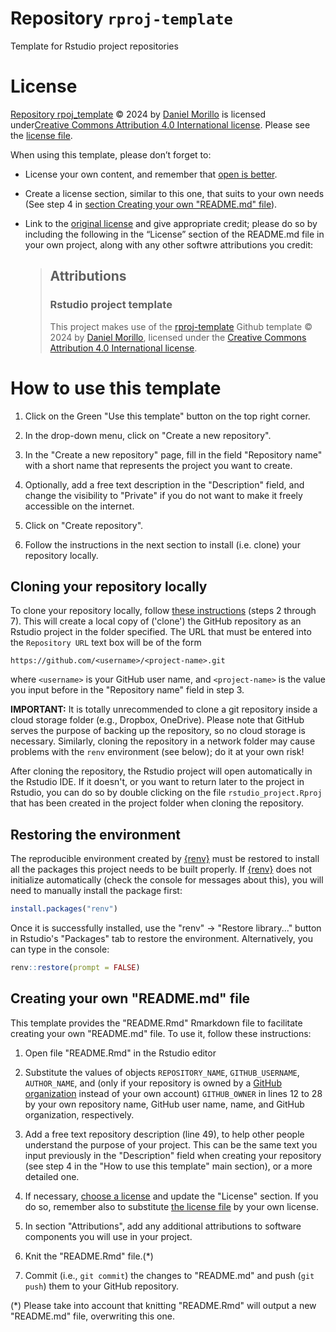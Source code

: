 # Repository `rproj-template`

Template for Rstudio project repositories

# License

[Repository rpoj_template](https://github.com/DaniMori/rproj-template) © 2024 by
[Daniel Morillo](https://github.com/DaniMori) is licensed under[Creative Commons
Attribution 4.0 International
license](https://creativecommons.org/licenses/by/4.0/). Please see the [license
file](LICENSE.md).

When using this template, please don’t forget to:

-   License your own content, and remember that [open is
    better](https://choosealicense.com/).

-   Create a license section, similar to this one, that suits to your own needs
    (See step 4 in [section Creating your own "README.md"
    file](#creating-your-own-readmemd-file)).

-   Link to the [original license](https://creativecommons.org/licenses/by/4.0/)
    and give appropriate credit; please do so by including the following in the
    “License” section of the README.md file in your own project, along with any
    other softwre attributions you credit:

    > ## Attributions
    >
    > ### Rstudio project template
    >
    > This project makes use of the
    > [rproj-template](https://github.com/DaniMori/rproj-template) Github
    > template © 2024 by [Daniel Morillo](https://github.com/DaniMori), licensed
    > under the [Creative Commons Attribution 4.0 International
    > license](https://creativecommons.org/licenses/by/4.0/).

# How to use this template

1.  Click on the Green "Use this template" button on the top right corner.

2.  In the drop-down menu, click on "Create a new repository".

3.  In the "Create a new repository" page, fill in the field "Repository name"
    with a short name that represents the project you want to create.

4.  Optionally, add a free text description in the "Description" field, and
    change the visibility to "Private" if you do not want to make it freely
    accessible on the internet.

5.  Click on "Create repository".

6.  Follow the instructions in the next section to install (i.e. clone) your
    repository locally.

## Cloning your repository locally

To clone your repository locally, follow [these
instructions](https://book.cds101.com/using-rstudio-server-to-clone-a-github-repo-as-a-new-project.html#step---2)
(steps 2 through 7). This will create a local copy of ('clone') the GitHub
repository as an Rstudio project in the folder specified. The URL that must be
entered into the `Repository URL` text box will be of the form

```         
https://github.com/<username>/<project-name>.git
```

where `<username>` is your GitHub user name, and `<project-name>` is the value
you input before in the "Repository name" field in step 3.

**IMPORTANT:** It is totally unrecommended to clone a git repository inside a
cloud storage folder (e.g., Dropbox, OneDrive). Please note that GitHub serves
the purpose of backing up the repository, so no cloud storage is necessary.
Similarly, cloning the repository in a network folder may cause problems with
the `renv` environment (see below); do it at your own risk!

After cloning the repository, the Rstudio project will open automatically in the
Rstudio IDE. If it doesn't, or you want to return later to the project in
Rstudio, you can do so by double clicking on the file `rstudio_project.Rproj`
that has been created in the project folder when cloning the repository.

## Restoring the environment

The reproducible environment created by
[{renv}](https://rstudio.github.io/renv/) must be restored to install all the
packages this project needs to be built properly. If
[{renv}](https://rstudio.github.io/renv/) does not initialize automatically
(check the console for messages about this), you will need to manually install
the package first:

``` r
install.packages("renv")
```

Once it is successfully installed, use the "renv" -\> "Restore library..."
button in Rstudio's "Packages" tab to restore the environment. Alternatively,
you can type in the console:

``` r
renv::restore(prompt = FALSE)
```

## Creating your own "README.md" file

This template provides the "README.Rmd" Rmarkdown file to facilitate creating
your own "README.md" file. To use it, follow these instructions:

1.  Open file "README.Rmd" in the Rstudio editor

2.  Substitute the values of objects `REPOSITORY_NAME`, `GITHUB_USERNAME`,
    `AUTHOR_NAME`, and (only if your repository is owned by a [GitHub
    organization](https://docs.github.com/en/organizations/collaborating-with-groups-in-organizations/about-organizations)
    instead of your own account) `GITHUB_OWNER` in lines 12 to 28 by your own
    repository name, GitHub user name, name, and GitHub organization,
    respectively.

3.  Add a free text repository description (line 49), to help other people
    understand the purpose of your project. This can be the same text you input
    previously in the "Description" field when creating your repository (see
    step 4 in the "How to use this template" main section), or a more detailed
    one.

4.  If necessary, [choose a license](https://choosealicense.com/) and update the
    "License" section. If you do so, remember also to substitute [the license
    file](LICENSE.md) by your own license.

5.  In section "Attributions", add any additional attributions to software
    components you will use in your project.

6.  Knit the "README.Rmd" file.(\*)

7.  Commit (i.e., `git commit`) the changes to "README.md" and push (`git push`)
    them to your GitHub repository.

(\*) Please take into account that knitting "README.Rmd" will output a new
"README.md" file, overwriting this one.
